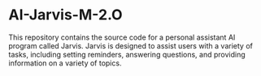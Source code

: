 # AI-Jarvis-M-2.O
This repository contains the source code for a personal assistant AI program called Jarvis. Jarvis is designed to assist users with a variety of tasks, including setting reminders, answering questions, and providing information on a variety of topics.
